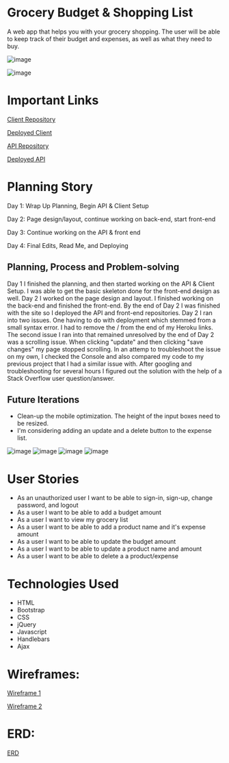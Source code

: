 # Grocery Budget & Shopping List

A web app that helps you with your grocery shopping. The user will be able to keep track of their budget and expenses, as well as what they need to buy.

![image](https://i.imgur.com/ilEDyvk.png)

![image](https://i.imgur.com/O5mSxHI.png)

# Important Links

[Client Repository](https://github.com/deadwoman/p4-client)

[Deployed Client](https://deadwoman.github.io/p4-client/)

[API Repository](https://github.com/deadwoman/p4-api)

[Deployed API](https://enigmatic-fortress-92738.herokuapp.com/)

# Planning Story

Day 1: Wrap Up Planning, Begin API & Client Setup

Day 2: Page design/layout, continue working on back-end, start front-end

Day 3: Continue working on the API & front end

Day 4: Final Edits, Read Me, and Deploying

## Planning, Process and Problem-solving

Day 1 I finished the planning, and then started working on the API & Client Setup. I was able to get the basic skeleton done for the front-end design as well. Day 2 I worked on the page design and layout. I finished working on the back-end and finished the front-end. By the end of Day 2 I was finished with the site so I deployed the API and front-end repositories. Day 2 I ran into two issues. One having to do with deployment which stemmed from a small syntax error. I had to remove the / from the end of my Heroku links. The second issue I ran into that remained unresolved by the end of Day 2 was a scrolling issue. When clicking "update" and then clicking "save changes" my page stopped scrolling. In an attemp to troubleshoot the issue on my own, I checked the Console and also compared my code to my previous project that I had a similar issue with. After googling and troubleshooting for several hours I figured out the solution with the help of a Stack Overflow user question/answer.

## Future Iterations

- Clean-up the mobile optimization. The height of the input boxes need to be resized.
- I'm considering adding an update and a delete button to the expense list.

![image](https://i.imgur.com/PNZouWB.png)
![image](https://i.imgur.com/AF4gifS.png)
![image](https://i.imgur.com/u7atBJT.png)
![image](https://i.imgur.com/neAD2zj.png)

# User Stories

- As an unauthorized user I want to be able to sign-in, sign-up, change password, and logout
- As a user I want to be able to add a budget amount
- As a user I want to view my grocery list
- As a user I want to be able to add a product name and it's expense amount
- As a user I want to be able to update the budget amount
- As a user I want to be able to update a product name and amount
- As a user I want to be able to delete a a product/expense

# Technologies Used

- HTML
- Bootstrap
- CSS
- jQuery
- Javascript
- Handlebars
- Ajax

# Wireframes:

[Wireframe 1](https://imgur.com/a/HiZdrmY)

[Wireframe 2](https://imgur.com/a/dzfyXns)

# ERD:

[ERD](https://imgur.com/a/zqJBS7h)
